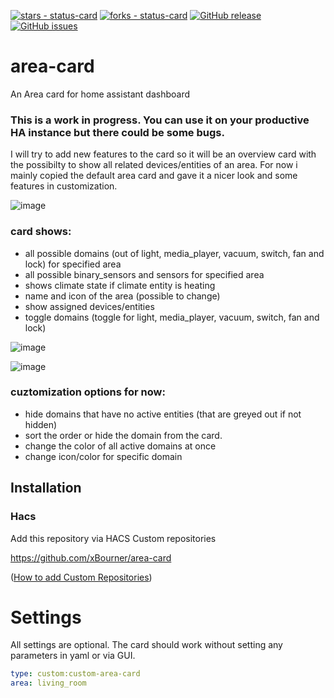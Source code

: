 [![stars - status-card](https://img.shields.io/github/stars/xBourner/area-card?style=for-the-badge)](https://github.com/xBourner/area-card)
[![forks - status-card](https://img.shields.io/github/forks/xBourner/area-card?style=for-the-badge)](https://github.com/xBourner/area-card)
[![GitHub release](https://img.shields.io/github/release/xBourner/area-card?style=for-the-badge)](https://github.com/xBourner/area-card/releases/)
[![GitHub issues](https://img.shields.io/github/issues/xBourner/area-card?style=for-the-badge)](https://github.com/xBourner/area-card/issues)
# area-card

An Area card for home assistant dashboard

### This is a work in progress. You can use it on your productive HA instance but there could be some bugs.

I will try to add new features to the card so it will be an overview card with the possibilty to show all related devices/entities of an area.
For now i mainly copied the default area card and gave it a nicer look and some features in customization.

![image](https://github.com/user-attachments/assets/48cd7b8b-89ba-405a-85c5-322034246478)

### card shows:

- all possible domains (out of light, media_player, vacuum, switch, fan and lock) for specified area
- all possible binary_sensors and sensors for specified area
- shows climate state if climate entity is heating
- name and icon of the area (possible to change)
- show assigned devices/entities
- toggle domains (toggle for light, media_player, vacuum, switch, fan and lock)

![image](https://github.com/user-attachments/assets/985568d4-177d-48f8-a5da-3836921fb6e5)

![image](https://github.com/user-attachments/assets/d7974e9b-dad5-4bdc-b5fc-d191610063bf)

### cuztomization options for now:

- hide domains that have no active entities (that are greyed out if not hidden)
- sort the order or hide the domain from the card.
- change the color of all active domains at once
- change icon/color for specific domain
  



## Installation

### Hacs

Add this repository via HACS Custom repositories

https://github.com/xBourner/area-card

([How to add Custom Repositories](https://hacs.xyz/docs/faq/custom_repositories/))


# Settings

All settings are optional. The card should work without setting any parameters in yaml or via GUI. 

```yaml
type: custom:custom-area-card
area: living_room 
```






